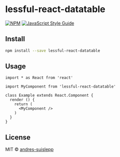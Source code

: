 # lessful-react-datatable

> 

[![NPM](https://img.shields.io/npm/v/lessful-react-datatable.svg)](https://www.npmjs.com/package/lessful-react-datatable) [![JavaScript Style Guide](https://img.shields.io/badge/code_style-standard-brightgreen.svg)](https://standardjs.com)

## Install

```bash
npm install --save lessful-react-datatable
```

## Usage

```tsx
import * as React from 'react'

import MyComponent from 'lessful-react-datatable'

class Example extends React.Component {
  render () {
    return (
      <MyComponent />
    )
  }
}
```

## License

MIT © [andres-suislepp](https://github.com/andres-suislepp)
